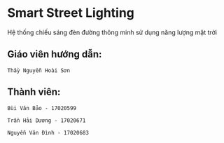 # Smart Street Lighting

Hệ thống chiếu sáng đèn đường thông minh sử dụng năng lượng mặt trời

## Giáo viên hướng dẫn:

```
Thầy Nguyễn Hoài Sơn
```

## Thành viên:

```
Bùi Văn Bảo - 17020599
```
```
Trần Hải Dương - 17020671
```
```
Nguyễn Văn Đình - 17020683
```
